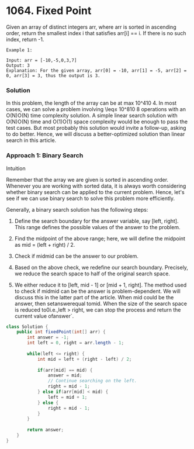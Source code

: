 # 1064. Fixed Point

Given an array of distinct integers arr, where arr is sorted in ascending order, return the smallest index i that satisfies arr[i] == i. If there is no such index, return -1.

    Example 1:

    Input: arr = [-10,-5,0,3,7]
    Output: 3
    Explanation: For the given array, arr[0] = -10, arr[1] = -5, arr[2] = 0, arr[3] = 3, thus the output is 3.

### Solution

In this problem, the length of the array can be at max 10^410 4. In most cases, we can solve a problem involving \leq≤ 10^810 8
operations with an O(N)O(N) time complexity solution. A simple linear search solution with O(N)O(N) time and O(1)O(1) space complexity would be enough to pass the test cases. But most probably this solution would invite a follow-up, asking to do better. Hence, we will discuss a better-optimized solution than linear search in this article.

### Approach 1: Binary Search
Intuition

Remember that the array we are given is sorted in ascending order. Whenever you are working with sorted data, it is always worth considering whether binary search can be applied to the current problem. Hence, let's see if we can use binary search to solve this problem more efficiently.


Generally, a binary search solution has the following steps:

1. Define the search boundary for the answer variable, say [left, right]. This range defines the possible values of the answer to the problem.

2. Find the midpoint of the above range; here, we will define the midpoint as mid = (left + right) / 2.

3. Check if midmid can be the answer to our problem.

4. Based on the above check, we redefine our search boundary. Precisely, we reduce the search space to half of the original search space.
5. We either reduce it to [left, mid - 1] or [mid + 1, right].
The method used to check if midmid can be the answer is problem-dependent. We will discuss this in the latter part of the article.
When mid could be the answer, then setanswerequal tomid. When the size of the search space is reduced to0i.e.,left > right, we can stop the process and return the current value ofanswer`.

```java
class Solution {
    public int fixedPoint(int[] arr) {
        int answer = -1;
        int left = 0, right = arr.length - 1;
        
        while(left <= right) {
            int mid = left + (right - left) / 2;
            
            if(arr[mid] == mid) {
                answer = mid;
                // Continue searching on the left.
                right = mid - 1;
            } else if(arr[mid] < mid) {
                left = mid + 1;
            } else {
                right = mid - 1;
            }
        }
        
        return answer;
    }
}
```